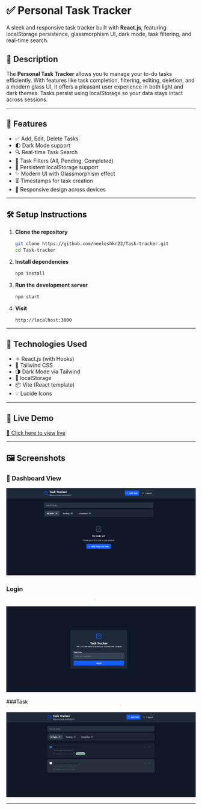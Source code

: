 
# ✅ Personal Task Tracker

A sleek and responsive task tracker built with **React.js**, featuring localStorage persistence, glassmorphism UI, dark mode, task filtering, and real-time search.

## 📖 Description

The **Personal Task Tracker** allows you to manage your to-do tasks efficiently. With features like task completion, filtering, editing, deletion, and a modern glass UI, it offers a pleasant user experience in both light and dark themes. Tasks persist using localStorage so your data stays intact across sessions.

---

## 🚀 Features

- ✅ Add, Edit, Delete Tasks
- 🌓 Dark Mode support
- 🔍 Real-time Task Search
- 🧠 Task Filters (All, Pending, Completed)
- 💾 Persistent localStorage support
- ✨ Modern UI with Glassmorphism effect
- ⏳ Timestamps for task creation
- 🔁 Responsive design across devices

---

## 🛠️ Setup Instructions

1. **Clone the repository**
   ```bash
   git clone https://github.com/neeleshkr22/Task-tracker.git
   cd Task-tracker
   ```

2. **Install dependencies**
   ```bash
   npm install
   ```

3. **Run the development server**
   ```bash
   npm start
   ```

4. **Visit**
   ```
   http://localhost:3000
   ```

---

## 🧰 Technologies Used

- ⚛️ React.js (with Hooks)
- 🎨 Tailwind CSS
- 🌗 Dark Mode via Tailwind
- 💾 localStorage
- 📦 Vite (React template)
- 💡 Lucide Icons

---

## 🔗 Live Demo

[🔗 Click here to view live](https://your-deployed-link.vercel.app)

---

## 🖼️ Screenshots

### 🧩 Dashboard View
![Dashboard](public/dashboard.png)

### Login
![Login](public/login.png)

###Task
![Task](public/Task.png)

---


